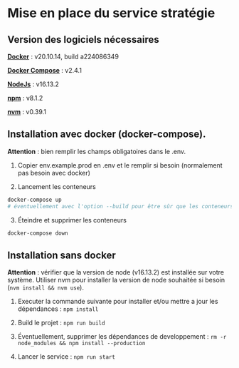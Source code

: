 # Mise en place du service stratégie

## Version des logiciels nécessaires

[**Docker**](https://www.docker.com/products/docker-desktop) : v20.10.14, build a224086349

[**Docker Compose**](https://docs.docker.com/compose/install/) : v2.4.1

[**NodeJs**](https://nodejs.org/en/download/) : v16.13.2

[**npm**](https://www.npmjs.com/get-npm) : v8.1.2

[**nvm**](https://github.com/nvm-sh/nvm) : v0.39.1

## Installation avec docker (docker-compose).

**Attention** : bien remplir les champs obligatoires dans le .env.

1. Copier env.example.prod en .env et le remplir si besoin (normalement pas besoin avec docker)

2. Lancement les conteneurs

```bash
docker-compose up
# éventuellement avec l'option --build pour être sûr que les conteneurs sont bien à leur dernière version
```

3. Éteindre et supprimer les conteneurs

```bash
docker-compose down
```

## Installation sans docker

**Attention** : vérifier que la version de node (v16.13.2) est installée sur votre système.
Utiliser nvm pour installer la version de node souhaitée si besoin (`nvm install && nvm use`).

1. Executer la commande suivante pour installer et/ou mettre a jour les dépendances :
   `npm install`

2. Build le projet :
   `npm run build`

3. Éventuellement, supprimer les dépendances de developpement :
   `rm -r node_modules && npm install --production`

4. Lancer le service :
   `npm run start`
